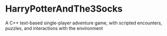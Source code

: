 # HarryPotterAndThe3Socks
A C++ text-based single-player adventure game, with scripted encounters, puzzles, and interactions with the environment

